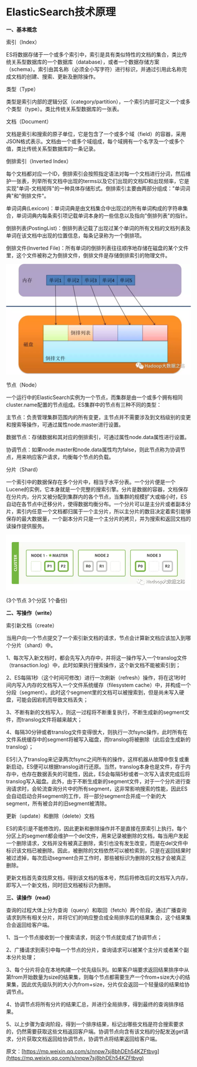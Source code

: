 # ElasticSearch技术原理

**一、基本概念**

索引（Index）

ES将数据存储于一个或多个索引中，索引是具有类似特性的文档的集合，类比传统关系型数据库的一个数据库（database），或者一个数据存储方案（schema）。索引由其名称（必须全小写字符）进行标识，并通过引用此名称完成文档的创建、搜索、更新及删除操作。

类型（Type）

类型是索引内部的逻辑分区（category/partition），一个索引内部可定义一个或多个类型（type）。类比传统关系型数据库的一张表。

文档（Document）

文档是索引和搜索的原子单位，它是包含了一个或多个域（field）的容器，采用JSON格式表示。文档由一个或多个域组成，每个域拥有一个名字及一个或多个值，类比传统关系型数据库的一条记录。

倒排索引（Inverted Index）

每个文档都对应一个ID，倒排索引会按照指定语法对每一个文档进行分词，然后维护一张表，列举所有文档中出现的terms以及它们出现的文档ID和出现频率，它是实现"单词-文档矩阵"的一种具体存储形式。倒排索引主要由两部分组成："单词词典"和"倒排文件"。

单词词典\(Lexicon\)：单词词典是由文档集合中出现过的所有单词构成的字符串集合，单词词典内每条索引项记载单词本身的一些信息以及指向"倒排列表"的指针。

倒排列表\(PostingList\)：倒排列表记载了出现过某个单词的所有文档的文档列表及单词在该文档中出现的位置信息，每条记录称为一个倒排项。

倒排文件\(Inverted File\)：所有单词的倒排列表往往顺序地存储在磁盘的某个文件里，这个文件被称之为倒排文件，倒排文件是存储倒排索引的物理文件。

![](../../.gitbook/assets/image%20%2828%29.png)

节点（Node）

一个运行中的ElasticSearch实例为一个节点，而集群是由一个或多个拥有相同cluster.name配置的节点组成。ES集群中的节点有三种不同的类型：

主节点：负责管理集群范围内的所有变更，主节点并不需要涉及到文档级别的变更和搜索等操作，可通过属性node.master进行设置。

数据节点：存储数据和其对应的倒排索引，可通过属性node.data属性进行设置。

协调节点：如果node.master和node.data属性均为false，则此节点称为协调节点，用来响应客户请求，均衡每个节点的负载。

分片（Shard）

一个索引中的数据保存在多个分片中，相当于水平分表。一个分片便是一个Lucene的实例，它本身就是一个完整的搜索引擎。分片是数据的容器，文档保存在分片内，分片又被分配到集群内的各个节点，当集群的规模扩大或缩小时，ES自动在各节点中迁移分片，使得数据均衡分布。一个分片可以是主分片或者副本分片，索引内任意一个文档都归属于一个主分片，所以主分片的数目决定着索引能够保存的最大数据量，一个副本分片只是一个主分片的拷贝，并为搜索和返回文档的读操作提供服务。

![](../../.gitbook/assets/image%20%28114%29.png)

\(3个节点 3个分区 1个备份\)

**二、写操作（write）**

索引新文档（create）

当用户向一个节点提交了一个索引新文档的请求，节点会计算新文档应该加入到哪个分片（shard）中。

1、每次写入新文档时，都会先写入内存中，并将这一操作写入一个translog文件（transaction.log）中，此时如果执行搜索操作，这个新文档不能被索引到；

2、ES每隔1秒（这个时间可修改）进行一次刷新（refresh）操作，将在这1秒时间内写入内存的文档写入一个文件系统缓存（filesystem cache）中，并构成一个分段（segment）。此时这个segment里的文档可以被搜索到，但是尚未写入硬盘，可能会因宕机而导致文档丢失；

3、不断有新的文档写入，则这一过程将不断重复执行，不断生成新的segment文件，而translog文件将越来越大；

4、每隔30分钟或者translog文件变得很大，则执行一次fsync操作，此时所有在文件系统缓存中的segment将被写入磁盘，而translog将被删除（此后会生成新的translog）；

ES引入了translog来记录两次fsync之间所有的操作，这样机器从故障中恢复或重新启动，ES便可以根据translog进行还原。当然，translog本身也是文件，存于内存中，也存在数据丢失的可能性，因此，ES会每隔5秒或者一次写入请求完成后将translog写入磁盘。此外，由于不断生成新的segment文件，对于一个分片进行查询请求时，会轮流查询分片中的所有segment，这非常影响搜索的性能，因此ES会自动启动合并segment的工作，将一部分segment合并成一个新的大segment，所有被合并的旧segment被清除。

更新（update）和删除（delete）文档

ES的索引是不能修改的，因此更新和删除操作并不是直接在原索引上执行。每个分区上的segment都会维护一个del文件，用来记录被删除的文档，每当用户发起一个删除请求，文档并没有被真正删除，索引也没有发生改变，而是在del文件中标识该文档已被删除。因此，被删除的文档依然可以被检索到，只是在返回结果时被过滤掉，每次启动segment合并工作时，那些被标识为删除的文档才会被真正删除。

更新文档首先查找原文档，得到该文档的版本号，然后将修改后的文档写入内存，即写入一个新文档，同时旧文档被标识为删除。

**三、读操作（read）**

查询的过程大体上分为查询（query）和取回（fetch）两个阶段，通过广播查询请求到所有相关分片，并将它们的响应整合成全局排序后的结果集合，这个结果集合会返回给客户端。

1、当一个节点接收到一个搜索请求，则这个节点就变成了协调节点；

2、广播请求到索引中每一个节点的分片，查询请求可以被某个主分片或者某个副本分片处理；

3、每个分片将会在本地构建一个优先级队列。如果客户端要求返回结果排序中从第from开始数量为size的结果集，则每个节点都需要生产一个from+size大小的结果集，因此优先级队列的大小为from+size，分片仅会返回一个轻量级的结果给协调节点。

4、协调节点将所有分片的结果汇总，并进行全局排序，得到最终的查询排序结果。

5、以上步骤为查询阶段，得到一个排序结果，标记出哪些文档是符合搜索要求的，仍然需要获取这些文档返回客户端。协调节点向含有该文档的分配发送get请求，分片获取文档返回给协调节点，协调节点将结果返回给客户端。

原文：[https://mp.weixin.qq.com/s/nnpw7sj8bhDEh54KZFtbvg](https://mp.weixin.qq.com/s/nnpw7sj8bhDEh54KZFtbvg)  


